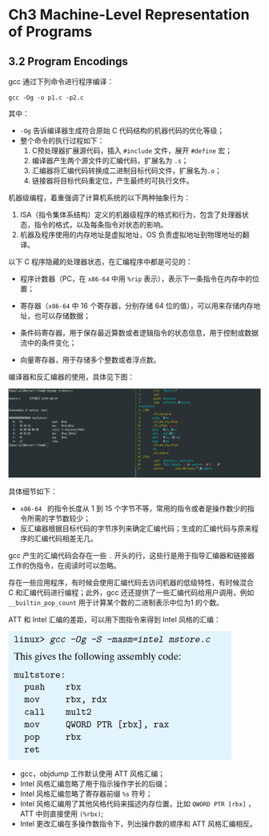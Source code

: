 # Ch3 Machine-Level Representation of Programs

## 3.2 Program Encodings

gcc 通过下列命令进行程序编译：

```
gcc -Og -o p1.c -p2.c
```

其中：

* `-Og` 告诉编译器生成符合原始 C 代码结构的机器代码的优化等级；
* 整个命令的执行过程如下：
    1. C预处理器扩展源代码，插入 `#include` 文件，展开 `#define` 宏；
    2. 编译器产生两个源文件的汇编代码，扩展名为 `.s`；
    3. 汇编器将汇编代码转换成二进制目标代码文件，扩展名为`.o`；
    4. 链接器将目标代码重定位，产生最终的可执行文件。



机器级编程，着重强调了计算机系统的以下两种抽象行为：

1. ISA（指令集体系结构）定义的机器级程序的格式和行为，包含了处理器状态，指令的格式，以及每条指令对状态的影响。
2. 机器及程序使用的内存地址是虚拟地址，OS 负责虚拟地址到物理地址的翻译。



以下 C 程序隐藏的处理器状态，在汇编程序中都是可见的：

* 程序计数器（PC，在 `x86-64` 中用 `%rip` 表示），表示下一条指令在内存中的位置；

* 寄存器（`x86-64` 中 16 个寄存器，分别存储 64 位的值），可以用来存储内存地址，也可以存储数据；

* 条件码寄存器，用于保存最近算数或者逻辑指令的状态信息，用于控制或数据流中的条件变化；

* 向量寄存器，用于存储多个整数或者浮点数。



编译器和反汇编器的使用，具体见下图：

![image-20211007203705913](assets/image-20211007203705913.png)



具体细节如下：

* `x86-64 ` 的指令长度从 1 到 15 个字节不等，常用的指令或者是操作数少的指令所需的字节数较少；
* 反汇编器根据目标代码的字节序列来确定汇编代码；生成的汇编代码与原来程序的汇编代码相差无几。



gcc 产生的汇编代码会存在一些 `.` 开头的行，这些行是用于指导汇编器和链接器工作的伪指令，在阅读时可以忽略。

存在一些应用程序，有时候会使用汇编代码去访问机器的低级特性，有时候混合 C 和汇编代码进行编程；此外，gcc 还还提供了一些汇编代码给用户调用，例如`__builtin_pop_count` 用于计算某个数的二进制表示中位为1 的个数。



ATT 和 Intel 汇编的差距，可以用下图指令来得到 Intel 风格的汇编：

![image-20211007204600606](assets/image-20211007204600606.png)

* gcc，objdump 工作默认使用 ATT 风格汇编；
* Intel 风格汇编忽略了用于指示操作字长的后缀；
* Intel 风格汇编忽略了寄存器前缀 `%s` 符号；
* Intel 风格汇编用了其他风格代码来描述内存位置，比如 `QWORD PTR [rbx]` ，ATT 中则直接使用 `(%rbx)`;
* Intel 更改汇编在多操作数指令下，列出操作数的顺序和 ATT 风格汇编相反。



